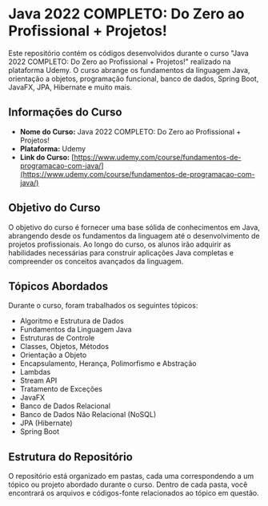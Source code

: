 # Java 2022 COMPLETO: Do Zero ao Profissional + Projetos!

Este repositório contém os códigos desenvolvidos durante o curso "Java 2022 COMPLETO: Do Zero ao Profissional + Projetos!" realizado na plataforma Udemy. O curso abrange os fundamentos da linguagem Java, orientação a objetos, programação funcional, banco de dados, Spring Boot, JavaFX, JPA, Hibernate e muito mais.

## Informações do Curso

- **Nome do Curso:** Java 2022 COMPLETO: Do Zero ao Profissional + Projetos!
- **Plataforma:** Udemy
- **Link do Curso:** [https://www.udemy.com/course/fundamentos-de-programacao-com-java/](https://www.udemy.com/course/fundamentos-de-programacao-com-java/)

## Objetivo do Curso

O objetivo do curso é fornecer uma base sólida de conhecimentos em Java, abrangendo desde os fundamentos da linguagem até o desenvolvimento de projetos profissionais. Ao longo do curso, os alunos irão adquirir as habilidades necessárias para construir aplicações Java completas e compreender os conceitos avançados da linguagem.

## Tópicos Abordados

Durante o curso, foram trabalhados os seguintes tópicos:

- Algoritmo e Estrutura de Dados
- Fundamentos da Linguagem Java
- Estruturas de Controle
- Classes, Objetos, Métodos
- Orientação a Objeto
- Encapsulamento, Herança, Polimorfismo e Abstração
- Lambdas
- Stream API
- Tratamento de Exceções
- JavaFX
- Banco de Dados Relacional
- Banco de Dados Não Relacional (NoSQL)
- JPA (Hibernate)
- Spring Boot

## Estrutura do Repositório

O repositório está organizado em pastas, cada uma correspondendo a um tópico ou projeto abordado durante o curso. Dentro de cada pasta, você encontrará os arquivos e códigos-fonte relacionados ao tópico em questão.
